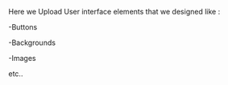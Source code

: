 Here we Upload User interface elements that we designed like :

-Buttons

-Backgrounds

-Images

etc..
